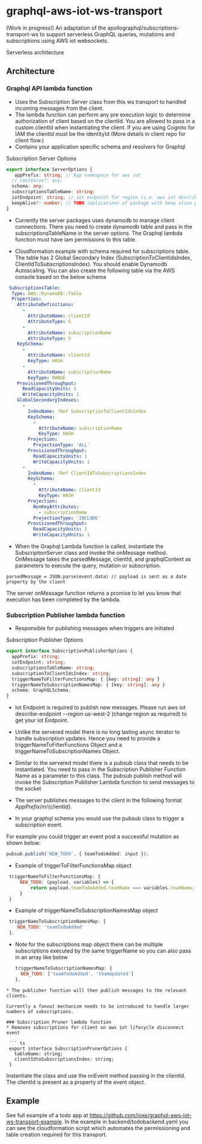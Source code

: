 # graphql-aws-iot-ws-transport

(Work in progress!)
An adaptation of the apollographql/subscriptions-transport-ws to support serverless GraphQL queries, mutations and subscriptions using AWS iot websockets.

Serverless architecture

## Architecture

### Graphql API lambda function
  * Uses the Subscription Server class from this ws transport to handled incoming messages from the client.
  * The lambda function can perform any pre execution logic to determine authorization of client based on the clientId. You       are allowed to pass in a custom clientId when instantiating the client. If you are using Cognito for IAM the clientId must     be the identityId (More details in client repo for client flow.)
  * Contains your application specific schema and resolvers for Graphql
  
  Subscription Server Options
  
  ```ts
  export interface ServerOptions {
     appPrefix: string; // App namespace for aws iot
    // rootValue?: any;
    schema: any;
    subscriptionsTableName: string;
    iotEndpoint: string; // iot endpoint for region (i.e. aws iot describe-endpoint --region us-west-2)
    keepAlive?: number; // TODO implications of package with keep alive param    
  }
 
  ```  
  * Currently the server packages uses dynamodb to manage client connections. There you need to create dynamodb table and pass in the subscriptionsTableName in the server options. The Graphql lambda function must have iam permissions to this table.
  
  * Cloudformation example with schema required for subscriptions table. The table has 2 Global Secondary Index (SubscriptionToClientIdsIndex, ClientIdToSubscriptionsIndex). You should enable Dynamodb Autoscaling. You can also create the following table via the AWS console based on the below schema
  ```yaml 
   SubscriptionsTable:
    Type: AWS::DynamoDB::Table
    Properties:
      AttributeDefinitions:
        - 
          AttributeName: clientId
          AttributeType: S
        - 
          AttributeName: subscriptionName
          AttributeType: S
      KeySchema:
        - 
          AttributeName: clientId
          KeyType: HASH
        - 
          AttributeName: subscriptionName
          KeyType: RANGE
      ProvisionedThroughput:
        ReadCapacityUnits: 1
        WriteCapacityUnits: 1
      GlobalSecondaryIndexes:
        -
          IndexName: !Ref SubscriptionToClientIdsIndex
          KeySchema:
            - 
              AttributeName: subscriptionName
              KeyType: HASH
          Projection: 
            ProjectionType: 'ALL'
          ProvisionedThroughput:
            ReadCapacityUnits: 1
            WriteCapacityUnits: 1
        -
          IndexName: !Ref ClientIdToSubscriptionsIndex
          KeySchema:
            - 
              AttributeName: clientId
              KeyType: HASH
          Projection: 
            NonKeyAttributes:
              - subscriptionName
            ProjectionType: 'INCLUDE'
          ProvisionedThroughput:
            ReadCapacityUnits: 1
            WriteCapacityUnits: 1
```
  * When the Graphql Lambda function is called, instantiate the SubscriptionServer class and invoke the onMessage method.
  OnMessage takes the parsedMessage, clientId, and graphqlContext as parameters to execute the query, mutation or subscription.
  
  ```
  parsedMessage = JSON.parse(event.data) // payload is sent as a date property by the client
  ```
  The server onMessage function returns a promise to let you know that execution has been completed by the lambda.
  
  ### Subscription Publisher lambda function
  * Responsible for publishing messages when triggers are initiated
  
  Subscription Publisher Options
  ``` ts
  export interface SubscriptionPublisherOptions {
    appPrefix: string;
    iotEndpoint: string;
    subscriptionsTableName: string;
    subscriptionToClientIdsIndex: string;
    triggerNameToFilterFunctionsMap: { [key: string]: any }
    triggerNameToSubscriptionNamesMap: { [key: string]: any }
    schema: GraphQLSchema;
}
  ```
* Iot Endpoint is required to publish new messages. Please run aws iot describe-endpoint --region us-west-2 (change region as required) to get your iot Endpoint.

* Unlike the servered model there is no long lasting async iterator to handle subscription updates. Hence you need to provide a triggerNameToFilterFunctions Object and a triggerNameToSubscriptionNames Object.

* Similar to the servered model there is a pubsub class that needs to be instantiated. You need to pass in the Subscription Publisher Function Name as a parameter to this class. The pubsub publish method will invoke the Subscription Publisher Lambda function to send messages to the socket

* The server publishes messages to the client in the following format ${AppPrefix}/in/${clientId}.

* In your graphql schema you would use the pubsub class to trigger a subscription event. 

For example you could trigger an event post a successful mutation as shown below:
``` ts
pubsub.publish('NEW_TODO', { teamTodoAdded: input });
```

* Example of triggerToFilterFunctionsMap object
``` js
 triggerNameToFilterFunctionsMap: {
     NEW_TODO: (payload, variables) => {
         return payload.teamTodoAdded.teamName === variables.teamName;
     }
 }
 ```
 * Example of triggerNameToSubscriptionNamesMap object

 ```js
  triggerNameToSubscriptionNamesMap: {
     NEW_TODO: 'teamTodoAdded'
  },
 ```
* Note for the subscriptions map object there can be multiple subscriptions executed by the same triggerName so you can also pass in an array like below 
  
   ```js
  triggerNameToSubscriptionNamesMap: {
     NEW_TODO: ['teamTodoAdded', 'teamUpdated']
  },
 ```
* The publisher function will then publish messages to the relevant clients.
 
 Currently a fanout mechanism needs to be introduced to handle larger numbers of subscriptions.
 
 ### Subscription Pruner lambda function
 * Removes subscriptions for client on aws iot lifecycle disconnect event
 
  ``` ts
  export interface SubscriptionPrunerOptions {
    tableName: string;
    clientIdtoSubscriptionsIndex: string;
  }
 ```
 Instantiate the class and use the onEvent method passing in the clientId. The clientId is present as a property of the event object. 
 
 ## Example
 See full example of a todo app at https://github.com/ioxe/graphql-aws-iot-ws-transport-example. In the example in backend/todobackend.yaml you can see the cloudformation script which automates the permissioning and table creation required for this transport.
 



